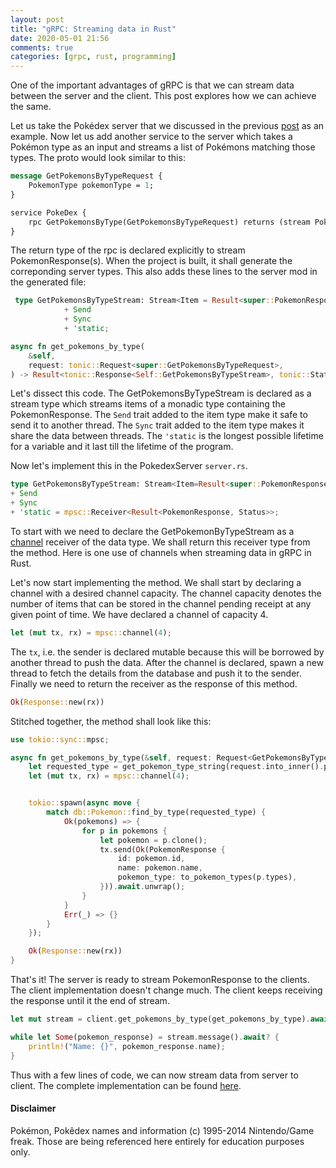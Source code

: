 ```yaml
---
layout: post
title: "gRPC: Streaming data in Rust"
date: 2020-05-01 21:56
comments: true
categories: [grpc, rust, programming]
---
```


One of the important advantages of gRPC is that we can stream data between the server and the client. This post explores how we can achieve the same. 

Let us take the Pokédex server that we discussed in the previous [post](/grpc-and-rust) as an example. Now let us add another service to the server which takes a Pokémon type as an input and streams a list of Pokémons matching those types. The proto would look similar to this:

```proto
message GetPokemonsByTypeRequest {
    PokemonType pokemonType = 1;
}

service PokeDex {
    rpc GetPokemonsByType(GetPokemonsByTypeRequest) returns (stream PokemonResponse);
}
```

The return type of the rpc is declared explicitly to stream PokemonResponse(s). When the project is built, it shall generate the correponding server types. This also adds these lines to the server mod in the generated file:

```rust
 type GetPokemonsByTypeStream: Stream<Item = Result<super::PokemonResponse, tonic::Status>>
            + Send
            + Sync
            + 'static;

async fn get_pokemons_by_type(
    &self,
    request: tonic::Request<super::GetPokemonsByTypeRequest>,
) -> Result<tonic::Response<Self::GetPokemonsByTypeStream>, tonic::Status>;
```

Let's dissect this code. The GetPokemonsByTypeStream is declared as a stream type which streams items of a monadic type containing the PokemonResponse. The `Send` trait added to the item type make it safe to send it to another thread. The `Sync` trait added to the item type makes it share the data between threads. The `'static` is the longest possible lifetime for a variable and it last till the lifetime of the program. 

Now let's implement this in the PokedexServer `server.rs`.

```rust
type GetPokemonsByTypeStream: Stream<Item=Result<super::PokemonResponse, tonic::Status>>
+ Send
+ Sync
+ 'static = mpsc::Receiver<Result<PokemonResponse, Status>>;
```

To start with we need to declare the GetPokemonByTypeStream as a [channel](/concurrency-go-rust) receiver of the data type. We shall return this receiver type from the method. Here is one use of channels when streaming data in gRPC in Rust.

Let's now start implementing the method. We shall start by declaring a channel with a desired channel capacity. The channel capacity denotes the number of items that can be stored in the channel pending receipt at any given point of time. We have declared a channel of capacity 4. 

```rust
let (mut tx, rx) = mpsc::channel(4);
```

The `tx`, i.e. the sender is declared mutable because this will be borrowed by another thread to push the data. After the channel is declared, spawn a new thread to fetch the details from the database and push it to the sender. Finally we need to return the receiver as the response of this method. 

```rust
Ok(Response::new(rx))
```

Stitched together, the method shall look like this:

```rust
use tokio::sync::mpsc;

async fn get_pokemons_by_type(&self, request: Request<GetPokemonsByTypeRequest>) -> Result<Response<Self::GetPokemonsByTypeStream>, Status> {
    let requested_type = get_pokemon_type_string(request.into_inner().pokemon_type);
    let (mut tx, rx) = mpsc::channel(4);


    tokio::spawn(async move {
        match db::Pokemon::find_by_type(requested_type) {
            Ok(pokemons) => {
                for p in pokemons {
                    let pokemon = p.clone();
                    tx.send(Ok(PokemonResponse {
                        id: pokemon.id,
                        name: pokemon.name,
                        pokemon_type: to_pokemon_types(p.types),
                    })).await.unwrap();
                }
            }
            Err(_) => {}
        }
    });

    Ok(Response::new(rx))
}
```

That's it! The server is ready to stream PokemonResponse to the clients. The client implementation doesn't change much. The client keeps receiving the response until it the end of stream.

```rust
let mut stream = client.get_pokemons_by_type(get_pokemons_by_type).await?.into_inner();

while let Some(pokemon_response) = stream.message().await? {
    println!("Name: {}", pokemon_response.name);
}
```

Thus with a few lines of code, we can now stream data from server to client. The complete implementation can be found [here](https://github.com/kumaranvram/pokedex-rust-grpc-sample/tree/streaming).

#### Disclaimer
Pokémon, Pokêdex names and information (c) 1995-2014 Nintendo/Game freak. Those are being referenced here entirely for education purposes only.